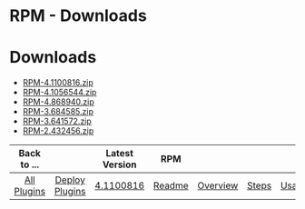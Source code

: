 
RPM - Downloads
===============

# Downloads

- [RPM-4.1100816.zip](https://raw.githubusercontent.com/UrbanCode/IBM-UCD-PLUGINS/main/files/RPM/RPM-4.1100816.zip)
- [RPM-4.1056544.zip](https://raw.githubusercontent.com/UrbanCode/IBM-UCD-PLUGINS/main/files/RPM/RPM-4.1056544.zip)
- [RPM-4.868940.zip](https://raw.githubusercontent.com/UrbanCode/IBM-UCD-PLUGINS/main/files/RPM/RPM-4.868940.zip)
- [RPM-3.684585.zip](https://raw.githubusercontent.com/UrbanCode/IBM-UCD-PLUGINS/main/files/RPM/RPM-3.684585.zip)
- [RPM-3.641572.zip](https://raw.githubusercontent.com/UrbanCode/IBM-UCD-PLUGINS/main/files/RPM/RPM-3.641572.zip)
- [RPM-2.432456.zip](https://raw.githubusercontent.com/UrbanCode/IBM-UCD-PLUGINS/main/files/RPM/RPM-2.432456.zip)

|Back to ...||Latest Version|RPM ||||
| :---: | :---: | :---: | :---: | :---: | :---: | :---: |
|[All Plugins](../../index.md)|[Deploy Plugins](../README.md)|[4.1100816](https://raw.githubusercontent.com/UrbanCode/IBM-UCD-PLUGINS/main/files/RPM/RPM-4.1100816.zip)|[Readme](README.md)|[Overview](overview.md)|[Steps](steps.md)|[Usage](usage.md)|
